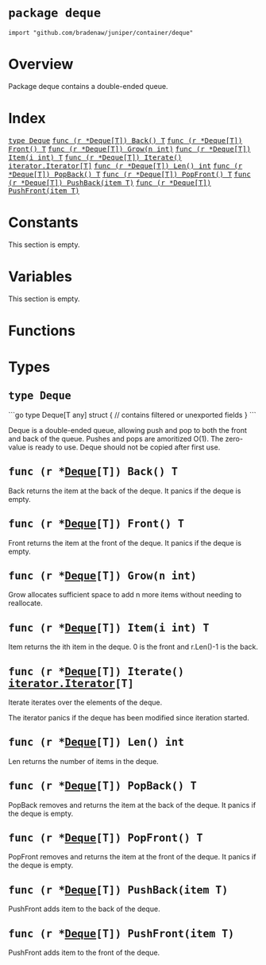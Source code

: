 # `package deque`

```
import "github.com/bradenaw/juniper/container/deque"
```

# Overview

Package deque contains a double-ended queue.


# Index

<samp><a href="#Deque">type Deque</a></samp>
<samp>    <a href="#Back">func (r *Deque[T]) Back() T</a></samp>
<samp>    <a href="#Front">func (r *Deque[T]) Front() T</a></samp>
<samp>    <a href="#Grow">func (r *Deque[T]) Grow(n int)</a></samp>
<samp>    <a href="#Item">func (r *Deque[T]) Item(i int) T</a></samp>
<samp>    <a href="#Iterate">func (r *Deque[T]) Iterate() iterator.Iterator[T]</a></samp>
<samp>    <a href="#Len">func (r *Deque[T]) Len() int</a></samp>
<samp>    <a href="#PopBack">func (r *Deque[T]) PopBack() T</a></samp>
<samp>    <a href="#PopFront">func (r *Deque[T]) PopFront() T</a></samp>
<samp>    <a href="#PushBack">func (r *Deque[T]) PushBack(item T)</a></samp>
<samp>    <a href="#PushFront">func (r *Deque[T]) PushFront(item T)</a></samp>

# Constants

This section is empty.

# Variables

This section is empty.

# Functions

# Types

<h2><a id="Deque"></a><samp>type Deque</samp></h2>
```go
type Deque[T any] struct {
	// contains filtered or unexported fields
}
```

Deque is a double-ended queue, allowing push and pop to both the front and back of the queue.
Pushes and pops are amoritized O(1). The zero-value is ready to use. Deque should not be copied
after first use.


<h2><a id="Back"></a><samp>func (r *<a href="#Deque">Deque</a>[T]) Back() T</samp></h2>

Back returns the item at the back of the deque. It panics if the deque is empty.


<h2><a id="Front"></a><samp>func (r *<a href="#Deque">Deque</a>[T]) Front() T</samp></h2>

Front returns the item at the front of the deque. It panics if the deque is empty.


<h2><a id="Grow"></a><samp>func (r *<a href="#Deque">Deque</a>[T]) Grow(n int)</samp></h2>

Grow allocates sufficient space to add n more items without needing to reallocate.


<h2><a id="Item"></a><samp>func (r *<a href="#Deque">Deque</a>[T]) Item(i int) T</samp></h2>

Item returns the ith item in the deque. 0 is the front and r.Len()-1 is the back.


<h2><a id="Iterate"></a><samp>func (r *<a href="#Deque">Deque</a>[T]) Iterate() <a href="../iterator.md#Iterator">iterator.Iterator</a>[T]</samp></h2>

Iterate iterates over the elements of the deque.

The iterator panics if the deque has been modified since iteration started.


<h2><a id="Len"></a><samp>func (r *<a href="#Deque">Deque</a>[T]) Len() int</samp></h2>

Len returns the number of items in the deque.


<h2><a id="PopBack"></a><samp>func (r *<a href="#Deque">Deque</a>[T]) PopBack() T</samp></h2>

PopBack removes and returns the item at the back of the deque. It panics if the deque is empty.


<h2><a id="PopFront"></a><samp>func (r *<a href="#Deque">Deque</a>[T]) PopFront() T</samp></h2>

PopFront removes and returns the item at the front of the deque. It panics if the deque is empty.


<h2><a id="PushBack"></a><samp>func (r *<a href="#Deque">Deque</a>[T]) PushBack(item T)</samp></h2>

PushFront adds item to the back of the deque.


<h2><a id="PushFront"></a><samp>func (r *<a href="#Deque">Deque</a>[T]) PushFront(item T)</samp></h2>

PushFront adds item to the front of the deque.


